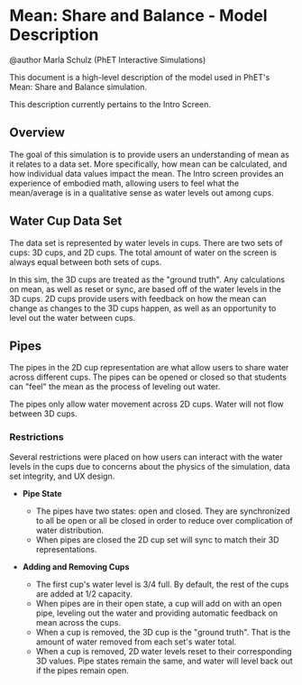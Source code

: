 # Mean: Share and Balance - Model Description

@author Marla Schulz (PhET Interactive Simulations)

This document is a high-level description of the model used in PhET's Mean: Share and Balance simulation.

This description currently pertains to the Intro Screen.

## Overview
The goal of this simulation is to provide users an understanding of mean as it relates to a data set. More specifically, how mean can be calculated, and how individual data values impact the mean. The Intro screen provides an experience of embodied math, allowing users to feel what the mean/average is in a qualitative sense as water levels out among cups.

## Water Cup Data Set

The data set is represented by water levels in cups. There are two sets of cups: 3D cups, and 2D cups. The total amount of water on the screen is always equal between both sets of cups. 

In this sim, the 3D cups are treated as the "ground truth". Any calculations on mean, as well as reset or sync, are based off of the water levels in the 3D cups. 2D cups provide users with feedback on how the mean can change as changes to the 3D cups happen, as well as an opportunity to level out the water between cups. 

## Pipes

The pipes in the 2D cup representation are what allow users to share water across different cups. The pipes can be opened or closed so that students can "feel" the mean as the process of leveling out water.  

The pipes only allow water movement across 2D cups. Water will not flow between 3D cups.

### Restrictions

Several restrictions were placed on how users can interact with the water levels in the cups due to concerns about the physics of the simulation, data set integrity, and UX design. 
 
  - **Pipe State**
    - The pipes have two states: open and closed. They are synchronized to all be open or all be closed in order to reduce over complication of water distribution.
    - When pipes are closed the 2D cup set will sync to match their 3D representations.

  - **Adding and Removing Cups**
    - The first cup's water level is 3/4 full. By default, the rest of the cups are added at 1/2 capacity.
    - When pipes are in their open state, a cup will add on with an open pipe, leveling out the water and providing automatic feedback on mean across the cups.
    - When a cup is removed, the 3D cup is the "ground truth". That is the amount of water removed from each set's water total.
    - When a cup is removed, 2D water levels reset to their corresponding 3D values. Pipe states remain the same, and water will level back out if the pipes remain open.
